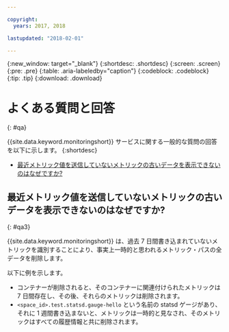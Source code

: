```yaml
---

copyright:
  years: 2017, 2018

lastupdated: "2018-02-01"

---
```


{:new_window: target="_blank"}
{:shortdesc: .shortdesc}
{:screen: .screen}
{:pre: .pre}
{:table: .aria-labeledby="caption"}
{:codeblock: .codeblock}
{:tip: .tip}
{:download: .download}



# よくある質問と回答
{: #qa}

{{site.data.keyword.monitoringshort}} サービスに関する一般的な質問の回答を以下に示します。 
{:shortdesc}

* [最近メトリック値を送信していないメトリックの古いデータを表示できないのはなぜですか?](#qa3)


## 最近メトリック値を送信していないメトリックの古いデータを表示できないのはなぜですか?
{: #qa3}

{{site.data.keyword.monitoringshort}} は、過去 7 日間書き込まれていないメトリックを識別することにより、事実上一時的と思われるメトリック・パスの全データを削除します。 

以下に例を示します。

* コンテナーが削除されると、そのコンテナーに関連付けられたメトリックは 7 日間存在し、その後、それらのメトリックは削除されます。
* `<space_id>.test.statsd.gauge-hello` という名前の statsd ゲージがあり、それに 1 週間書き込まないと、メトリックは一時的と見なされ、そのメトリックはすべての履歴情報と共に削除されます。 

